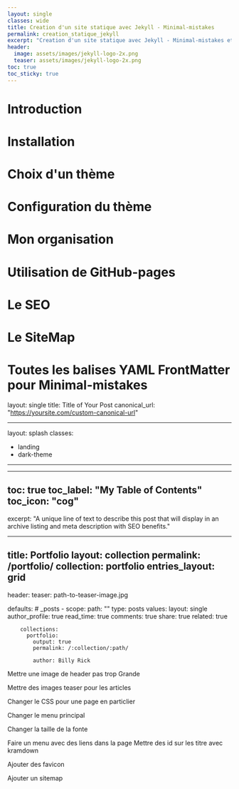 ```yaml
---
layout: single
classes: wide
title: Creation d'un site statique avec Jekyll - Minimal-mistakes
permalink: creation_statique_jekyll
excerpt: "Creation d'un site statique avec Jekyll - Minimal-mistakes et GitHubPages"
header:
  image: assets/images/jekyll-logo-2x.png
  teaser: assets/images/jekyll-logo-2x.png
toc: true
toc_sticky: true
---
```


# Introduction

# Installation


# Choix d'un thème


# Configuration du thème

# Mon organisation

# Utilisation de GitHub-pages


# Le SEO

# Le SiteMap

# Toutes les balises YAML FrontMatter pour Minimal-mistakes


layout: single
title: Title of Your Post
canonical_url: "https://yoursite.com/custom-canonical-url"


---
layout: splash
classes:
  - landing
  - dark-theme
---

---
toc: true
toc_label: "My Table of Contents"
toc_icon: "cog"
---


excerpt: "A unique line of text to describe this post that will display in an archive listing and meta description with SEO benefits."

---
title: Portfolio
layout: collection
permalink: /portfolio/
collection: portfolio
entries_layout: grid
---

header:
  teaser: path-to-teaser-image.jpg


  defaults:
    # _posts
    - scope:
        path: ""
        type: posts
      values:
        layout: single
        author_profile: true
        read_time: true
        comments: true
        share: true
        related: true


        collections:
          portfolio:
            output: true
            permalink: /:collection/:path/

            author: Billy Rick


Mettre une image de header pas trop Grande

Mettre des images teaser pour les articles

Changer le CSS pour une page en particlier

Changer le menu principal

Changer la taille de la fonte

Faire un menu avec des liens dans la page
Mettre des id sur les titre avec kramdown


Ajouter des favicon

Ajouter un sitemap
